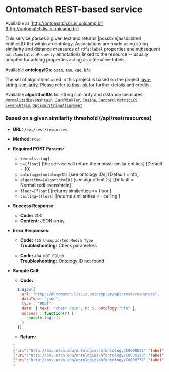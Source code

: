 # Ontomatch REST-based service

Available at [http://ontomatch.lis.ic.unicamp.br](http://ontomatch.lis.ic.unicamp.br)

This service parses a given text and returns [possible]associated entities(URIs) within an ontology. Associations are made using string similarity and distance measures of `rdfs:label` properties and subsequent `owl:AnnotationProperty` annotations linked to the resource -- usually adopted for adding properties acting as alternative labels.

Available **ontologyIDs**:
[`pato`](https://bioportal.bioontology.org/ontologies/PATO),
[`tao`](https://bioportal.bioontology.org/ontologies/TAO),
[`xao`](https://bioportal.bioontology.org/ontologies/XAO),
[`hfo`](https://bioportal.bioontology.org/ontologies/HFO)


The set of algorithms used in this project is based on the project [java-string-similarity](https://github.com/tdebatty/java-string-similarity). Please refer [to this link](https://github.com/tdebatty/java-string-similarity#overview) for further details and credits.

Available **algorithmIDs** for string similarity and distance measures:
[`NormalizedLevenshtein`](https://github.com/tdebatty/java-string-similarity#normalized-levenshtein),
[`JaroWinkler`](https://github.com/tdebatty/java-string-similarity#jaro-winkler),
[`Cosine`](https://github.com/tdebatty/java-string-similarity#cosine-similarity),
[`Jaccard`](https://github.com/tdebatty/java-string-similarity#jaccard-index),
[`MetricLCS`](https://github.com/tdebatty/java-string-similarity#metric-longest-common-subsequence)
[`Levenshtein`](https://github.com/tdebatty/java-string-similarity#levenshtein),
[`OptimalStringAlignment`](https://github.com/tdebatty/java-string-similarity#optimal-string-alignment)




### Based on a given similarity threshold (/api/rest/resources)


* **URL:**    `/api/rest/resources`

* **Method:**  `POST`

*  **Required POST Params:**

   * `text=[string]`
   * `n=[float]` [the service will return the **n** most similar entities] [Default = 10]
   * `ontology=[ontologyID]` [see ontology IDs] [Default = hfo]
   * `algorithm=[algorithmID]` [see algorithmIDs] [Default = NormalizedLevenshtein]
   * `floor=[float]` [returns similarities >= floor ]
   * `ceiling=[float]` [returns similarities <= ceiling ]

* **Success Response:**

  * **Code:** 200 <br />
  * **Content:** JSON array <br />


* **Error Responses:**

  * **Code:** `415 Unsupported Media Type` <br />
    **Troubleshooting:** Check parameters


  * **Code:**  `404 NOT FOUND`  <br />
    **Troubleshooting:**  Ontology ID not found

* **Sample Call:**

    * **Code:**
  ```javascript
    $.ajax({
      url: "http://ontomatch.lis.ic.unicamp.br/api/rest/resources",
      dataType: "json",
      type : "POST",
      data: { text: "chest pain", n: 5, ontology:"hfo" },
      success : function(r) {
        console.log(r);
      }
    });
  ```

    * **Return:**  

    ```json
    [
    {"uri":"http://bmi.utah.edu/ontologies/hfontology/C0008031","label":"Chest Pain","similarity":1.0},
    {"uri":"http://bmi.utah.edu/ontologies/hfontology/C0030193","label":"Pain","similarity":0.7071067690849304},
    {"uri":"http://bmi.utah.edu/ontologies/hfontology/C0000737","label":"Abdominal Pain","similarity":0.5}
    ]
    ```
